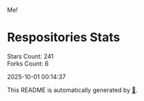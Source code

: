 Me!

# Respositories Stats
Stars Count: 241  
Forks Count: 6

2025-10-01 00:14:37  

This README is automatically generated by [🐰](https://github.com/rnitta/rnitta).
